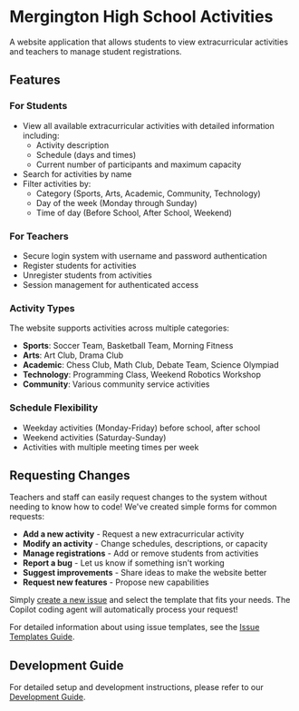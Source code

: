 # Mergington High School Activities

A website application that allows students to view extracurricular activities and teachers to manage student registrations.

## Features

### For Students
- View all available extracurricular activities with detailed information including:
  - Activity description
  - Schedule (days and times)
  - Current number of participants and maximum capacity
- Search for activities by name
- Filter activities by:
  - Category (Sports, Arts, Academic, Community, Technology)
  - Day of the week (Monday through Sunday)
  - Time of day (Before School, After School, Weekend)

### For Teachers
- Secure login system with username and password authentication
- Register students for activities
- Unregister students from activities
- Session management for authenticated access

### Activity Types
The website supports activities across multiple categories:
- **Sports**: Soccer Team, Basketball Team, Morning Fitness
- **Arts**: Art Club, Drama Club
- **Academic**: Chess Club, Math Club, Debate Team, Science Olympiad
- **Technology**: Programming Class, Weekend Robotics Workshop
- **Community**: Various community service activities

### Schedule Flexibility
- Weekday activities (Monday-Friday) before school, after school
- Weekend activities (Saturday-Sunday)
- Activities with multiple meeting times per week

## Requesting Changes

Teachers and staff can easily request changes to the system without needing to know how to code! We've created simple forms for common requests:

- **Add a new activity** - Request a new extracurricular activity
- **Modify an activity** - Change schedules, descriptions, or capacity
- **Manage registrations** - Add or remove students from activities
- **Report a bug** - Let us know if something isn't working
- **Suggest improvements** - Share ideas to make the website better
- **Request new features** - Propose new capabilities

Simply [create a new issue](https://github.com/lalepi/skills-expand-your-team-with-copilot/issues/new/choose) and select the template that fits your needs. The Copilot coding agent will automatically process your request!

For detailed information about using issue templates, see the [Issue Templates Guide](../docs/issue-templates-guide.md).

## Development Guide

For detailed setup and development instructions, please refer to our [Development Guide](../docs/how-to-develop.md).

